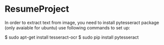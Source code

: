 # ResumeProject

In order to extract text from image, you need to install pytesseract package (only avaiable for ubuntu)
use following commands to set up:

$ sudo apt-get install tesseract-ocr
$ sudo pip install pytesseract
